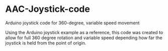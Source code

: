 # AAC-Joystick-code
Arduino joystick code for 360-degree, variable speed movement 


Using the Arduino joystick example as a reference, this code was created to allow for full 360 degree rotation and variable speed depending how far the joystick is held from the point of origin. 
